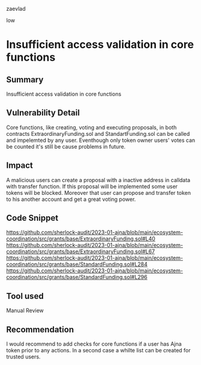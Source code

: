 zaevlad

low

# Insufficient access validation in core functions

## Summary

Insufficient access validation in core functions

## Vulnerability Detail

Core functions, like creating, voting and executing proposals, in both contracts ExtraordinaryFunding.sol and StandartFunding.sol can be called and impelemted by any user. Eventhough only token owner users' votes can be counted it's still be cause problems in future. 

## Impact

A malicious users can create a proposal with a inactive address in calldata with transfer function. If this proposal will be implemented some user tokens will be blocked. Moreover that user can propose and transfer token to his another account and get a great voting power.

## Code Snippet

https://github.com/sherlock-audit/2023-01-ajna/blob/main/ecosystem-coordination/src/grants/base/ExtraordinaryFunding.sol#L40
https://github.com/sherlock-audit/2023-01-ajna/blob/main/ecosystem-coordination/src/grants/base/ExtraordinaryFunding.sol#L67
https://github.com/sherlock-audit/2023-01-ajna/blob/main/ecosystem-coordination/src/grants/base/StandardFunding.sol#L284
https://github.com/sherlock-audit/2023-01-ajna/blob/main/ecosystem-coordination/src/grants/base/StandardFunding.sol#L296

## Tool used

Manual Review

## Recommendation

I would recommend to add checks for core functions if a user has Ajna token prior to any actions. In a second case a whilte list can be created for trusted users.